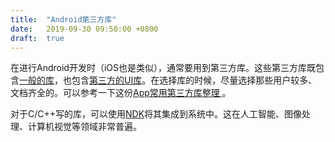 ```yaml
---
title:  "Android第三方库"
date:   2019-09-30 09:50:00 +0800
draft:  true
---
```


在进行Android开发时（iOS也是类似），通常要用到第三方库。这些第三方库既包含[一般的库][android-libs]，也包含[第三方的UI库][android-ui-libs]。在选择库的时候，尽量选择那些用户较多、文档齐全的。可以参考一下这份[App常用第三方库整理
][hot-libs]。

对于C/C++写的库，可以使用[NDK][]将其集成到系统中。这在人工智能、图像处理、计算机视觉等领域非常普遍。


[android-libs]: https://github.com/wasabeef/awesome-android-libraries
[android-ui-libs]: https://github.com/wasabeef/awesome-android-ui
[hot-libs]: https://www.jianshu.com/p/4c28321def41
[ndk]: https://developer.android.com/ndk/
